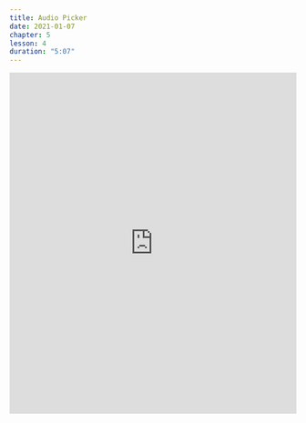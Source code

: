 ```yaml
---
title: Audio Picker
date: 2021-01-07
chapter: 5
lesson: 4
duration: "5:07"
---
```


<iframe width="100%" height="600" src="https://www.youtube.com/embed/JHRlghZddg4" title="YouTube video player" frameborder="0" allow="accelerometer; autoplay; clipboard-write; encrypted-media; gyroscope; picture-in-picture" allowfullscreen></iframe>